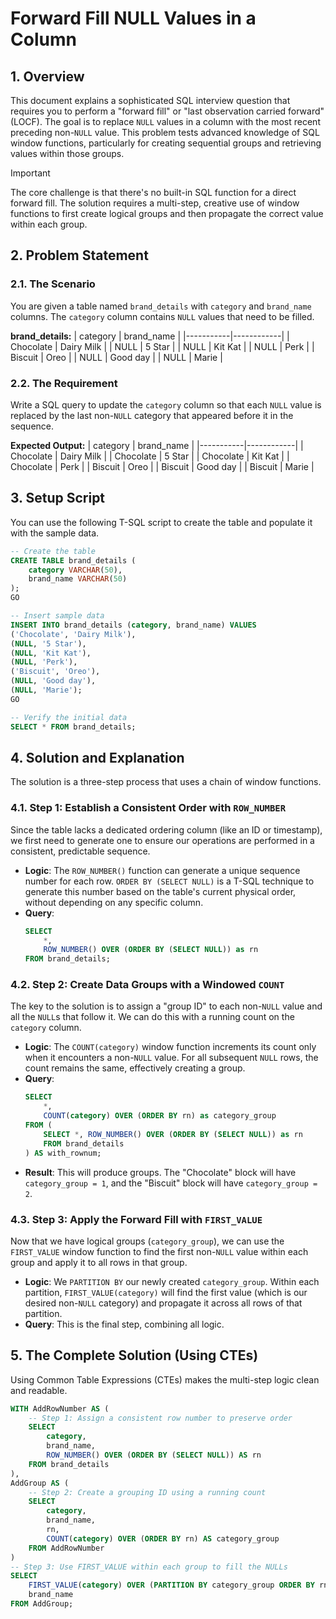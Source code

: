 # Forward Fill NULL Values in a Column

## 1. Overview
This document explains a sophisticated SQL interview question that requires you to perform a "forward fill" or "last observation carried forward" (LOCF). The goal is to replace `NULL` values in a column with the most recent preceding non-`NULL` value. This problem tests advanced knowledge of SQL window functions, particularly for creating sequential groups and retrieving values within those groups.

> [!IMPORTANT]
> The core challenge is that there's no built-in SQL function for a direct forward fill. The solution requires a multi-step, creative use of window functions to first create logical groups and then propagate the correct value within each group.

## 2. Problem Statement

### 2.1. The Scenario
You are given a table named `brand_details` with `category` and `brand_name` columns. The `category` column contains `NULL` values that need to be filled.

**brand_details:**
| category  | brand_name |
|-----------|------------|
| Chocolate | Dairy Milk |
| NULL      | 5 Star     |
| NULL      | Kit Kat    |
| NULL      | Perk       |
| Biscuit   | Oreo       |
| NULL      | Good day   |
| NULL      | Marie      |

### 2.2. The Requirement
Write a SQL query to update the `category` column so that each `NULL` value is replaced by the last non-`NULL` category that appeared before it in the sequence.

**Expected Output:**
| category  | brand_name |
|-----------|------------|
| Chocolate | Dairy Milk |
| Chocolate | 5 Star     |
| Chocolate | Kit Kat    |
| Chocolate | Perk       |
| Biscuit   | Oreo       |
| Biscuit   | Good day   |
| Biscuit   | Marie      |

## 3. Setup Script
You can use the following T-SQL script to create the table and populate it with the sample data.

```sql
-- Create the table
CREATE TABLE brand_details (
    category VARCHAR(50),
    brand_name VARCHAR(50)
);
GO

-- Insert sample data
INSERT INTO brand_details (category, brand_name) VALUES
('Chocolate', 'Dairy Milk'),
(NULL, '5 Star'),
(NULL, 'Kit Kat'),
(NULL, 'Perk'),
('Biscuit', 'Oreo'),
(NULL, 'Good day'),
(NULL, 'Marie');
GO

-- Verify the initial data
SELECT * FROM brand_details;
```

## 4. Solution and Explanation
The solution is a three-step process that uses a chain of window functions.

### 4.1. Step 1: Establish a Consistent Order with `ROW_NUMBER`
Since the table lacks a dedicated ordering column (like an ID or timestamp), we first need to generate one to ensure our operations are performed in a consistent, predictable sequence.

-   **Logic**: The `ROW_NUMBER()` function can generate a unique sequence number for each row. `ORDER BY (SELECT NULL)` is a T-SQL technique to generate this number based on the table's current physical order, without depending on any specific column.
-   **Query**:
    ```sql
    SELECT
        *,
        ROW_NUMBER() OVER (ORDER BY (SELECT NULL)) as rn
    FROM brand_details;
    ```

### 4.2. Step 2: Create Data Groups with a Windowed `COUNT`
The key to the solution is to assign a "group ID" to each non-`NULL` value and all the `NULL`s that follow it. We can do this with a running count on the `category` column.

-   **Logic**: The `COUNT(category)` window function increments its count only when it encounters a non-`NULL` value. For all subsequent `NULL` rows, the count remains the same, effectively creating a group.
-   **Query**:
    ```sql
    SELECT
        *,
        COUNT(category) OVER (ORDER BY rn) as category_group
    FROM (
        SELECT *, ROW_NUMBER() OVER (ORDER BY (SELECT NULL)) as rn
        FROM brand_details
    ) AS with_rownum;
    ```
-   **Result**: This will produce groups. The "Chocolate" block will have `category_group = 1`, and the "Biscuit" block will have `category_group = 2`.

### 4.3. Step 3: Apply the Forward Fill with `FIRST_VALUE`
Now that we have logical groups (`category_group`), we can use the `FIRST_VALUE` window function to find the first non-`NULL` value within each group and apply it to all rows in that group.

-   **Logic**: We `PARTITION BY` our newly created `category_group`. Within each partition, `FIRST_VALUE(category)` will find the first value (which is our desired non-`NULL` category) and propagate it across all rows of that partition.
-   **Query**: This is the final step, combining all logic.

## 5. The Complete Solution (Using CTEs)
Using Common Table Expressions (CTEs) makes the multi-step logic clean and readable.

```sql
WITH AddRowNumber AS (
    -- Step 1: Assign a consistent row number to preserve order
    SELECT
        category,
        brand_name,
        ROW_NUMBER() OVER (ORDER BY (SELECT NULL)) AS rn
    FROM brand_details
),
AddGroup AS (
    -- Step 2: Create a grouping ID using a running count
    SELECT
        category,
        brand_name,
        rn,
        COUNT(category) OVER (ORDER BY rn) AS category_group
    FROM AddRowNumber
)
-- Step 3: Use FIRST_VALUE within each group to fill the NULLs
SELECT
    FIRST_VALUE(category) OVER (PARTITION BY category_group ORDER BY rn) AS category,
    brand_name
FROM AddGroup;
```
